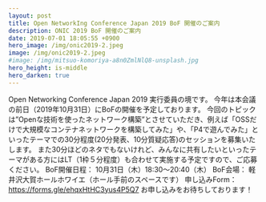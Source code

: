 ```yaml
---
layout: post
title: Open NetworkIng Conference Japan 2019 BoF 開催のご案内
description: ONIC 2019 BoF 開催のご案内
date: 2019-07-01 18:05:55 +0900
hero_image: /img/onic2019-2.jpeg
image: /img/onic2019-2.jpeg
#image: /img/mitsuo-komoriya-a8n0ZmlNlQ8-unsplash.jpg
hero_height: is-middle
hero_darken: true
---
```

Open Networking Conference Japan 2019 実行委員の境です。
今年は本会議の前日（2019年10月31日）にBoFの開催を予定しております。
今回のトピックは”Openな技術を使ったネットワーク構築”とさせていただき、例えば「OSSだけで大規模なコンテナネットワークを構築してみた」や、「P4で遊んでみた」といったテーマでの30分程度(20分発表、10分質疑応答)のセッションを募集いたします。
また30分ほどのネタでもないけれど、みんなに共有したいといったテーマがある方にはLT（1枠５分程度）も合わせて実施する予定ですので、ご応募ください。
BoF開催日程：
10月31日（木）18:30〜20:40（木）
BoF会場：
軽井沢大賀ホールホワイエ（ホール手前のスペースです）
申し込みForm：
https://forms.gle/ehqxHtHC3yus4P5Q7
お申し込みをお待ちしております！
